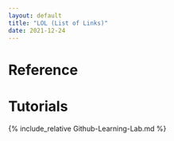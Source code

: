 ```yaml
---
layout: default
title: "LOL (List of Links)"
date: 2021-12-24
---
```


# Reference

# Tutorials

{% include_relative Github-Learning-Lab.md %}
